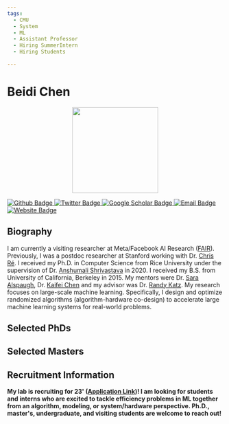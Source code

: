 ```yaml
---
tags:
  - CMU
  - System
  - ML
  - Assistant Professor
  - Hiring SummerIntern
  - Hiring Students

---
```


# Beidi Chen

<div style="display: flex; justify-content: center;">
  <img src="https://www.andrew.cmu.edu/user/beidic/img/profile.jpeg" alt="" width="200"/>
</div>

<p align="left">
  <a href="https://github.com/keroro824">
    <img src="https://img.shields.io/badge/Github-white?logo=github&logoColor=black&cacheSeconds=1" alt="Github Badge"/>
  </a>
  <a href="https://twitter.com/">
    <img src="https://img.shields.io/badge/Twitter-white?logo=twitter&logoColor=blue&cacheSeconds=1" alt="Twitter Badge"/>
  </a>
  <a href="https://scholar.google.com/">
    <img src="https://img.shields.io/badge/GoogleScholar-white?logo=googlescholar&logoColor=blue&cacheSeconds=1" alt="Google Scholar Badge"/>
  </a>
  <a href="mailto:beidic@andrew.cmu.edu">
    <img src="https://img.shields.io/badge/Email-white?logo=gmail&logoColor=blue" alt="Email Badge"/>
  </a>
  <a href="https://www.andrew.cmu.edu/user/beidic/">
  <img src="https://img.shields.io/badge/website-white?logo=wordpress&logoColor=blue" alt="Website Badge"/>
  </a>
</p>




## Biography

I am currently a visiting researcher at Meta/Facebook AI Research ([FAIR](https://ai.facebook.com/research/)). Previously, I was a postdoc researcher at Stanford working with Dr. [Chris Ré](https://cs.stanford.edu/~chrismre/). I received my Ph.D. in Computer Science from Rice University under the supervision of Dr. [Anshumali Shrivastava](https://www.cs.rice.edu/~as143/) in 2020. I received my B.S. from University of California, Berkeley in 2015. My mentors were Dr. [Sara Alspaugh](https://www.linkedin.com/in/salspaugh/), Dr. [Kaifei Chen](https://people.eecs.berkeley.edu/~kaifei/) and my advisor was Dr. [Randy Katz](http://bnrg.eecs.berkeley.edu/~randy/). My research focuses on large-scale machine learning. Specifically, I design and optimize randomized algorithms (algorithm-hardware co-design) to accelerate large machine learning systems for real-world problems.


## Selected PhDs





## Selected Masters







## Recruitment Information

**My lab is recruiting for 23' ([Application Link](https://www.ece.cmu.edu/admissions/graduate-application-deadlines.html))! I am looking for students and interns who are excited to tackle efficiency problems in ML together from an algorithm, modeling, or system/hardware perspective. Ph.D., master's, undergraduate, and visiting students are welcome to reach out!**
